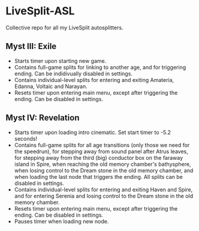 # LiveSplit-ASL
Collective repo for all my LiveSplit autosplitters.

## Myst III: Exile
- Starts timer upon starting new game.
- Contains full-game splits for linking to another age, and for triggering ending. Can be indidivually disabled in settings.
- Contains individual-level splits for entering and exiting Amateria, Edanna, Voltaic and Narayan.
- Resets timer upon entering main menu, except after triggering the ending. Can be disabled in settings.

## Myst IV: Revelation
- Starts timer upon loading intro cinematic. Set start timer to -5.2 seconds!
- Contains full-game splits for all age transitions (only those we need for the speedrun), for stepping away from sound panel after Atrus leaves, for stepping away from the third (big) conductor box on the faraway island in Spire, when reaching the old memory chamber's bathysphere, when losing control to the Dream stone in the old memory chamber, and when loading the last node that triggers the ending. All splits can be disabled in settings.
- Contains individual-level splits for entering and exiting Haven and Spire, and for entering Serenia and losing control to the Dream stone in the old memory chamber.
- Resets timer upon entering main menu, except after triggering the ending. Can be disabled in settings.
- Pauses timer when loading new node.
